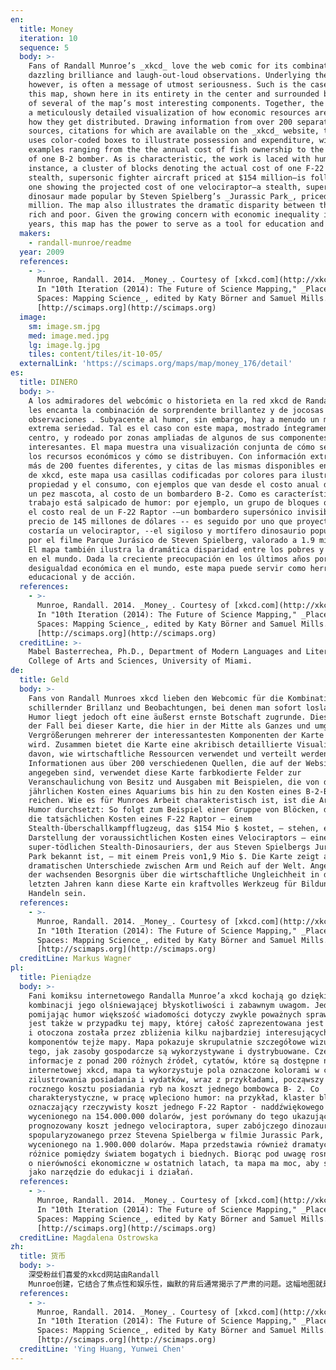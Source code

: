 ```yaml
---
en:
  title: Money
  iteration: 10
  sequence: 5
  body: >-
    Fans of Randall Munroe’s _xkcd_ love the web comic for its combination of
    dazzling brilliance and laugh-out-loud observations. Underlying the humor,
    however, is often a message of utmost seriousness. Such is the case with
    this map, shown here in its entirety in the center and surrounded by zooms
    of several of the map’s most interesting components. Together, the map shows
    a meticulously detailed visualization of how economic resources are used and
    how they get distributed. Drawing information from over 200 separate
    sources, citations for which are available on the _xkcd_ website, this map
    uses color-coded boxes to illustrate possession and expenditure, with
    examples ranging from the the annual cost of fish ownership to the the cost
    of one B-2 bomber. As is characteristic, the work is laced with humor: for
    instance, a cluster of blocks denoting the actual cost of one F-22 raptor—a
    stealth, supersonic fighter aircraft priced at $154 million—is followed by
    one showing the projected cost of one velociraptor—a stealth, super-deadly
    dinosaur made popular by Steven Spielberg’s _Jurassic Park_, priced at $1.9
    million. The map also illustrates the dramatic disparity between the world’s
    rich and poor. Given the growing concern with economic inequality in recent
    years, this map has the power to serve as a tool for education and action.
  makers:
    - randall-munroe/readme
  year: 2009
  references:
    - >-
      Munroe, Randall. 2014. _Money_. Courtesy of [xkcd.com](http://xkcd.com).
      In "10th Iteration (2014): The Future of Science Mapping," _Places &
      Spaces: Mapping Science_, edited by Katy Börner and Samuel Mills.
      [http://scimaps.org](http://scimaps.org)
  image:
    sm: image.sm.jpg
    med: image.med.jpg
    lg: image.lg.jpg
    tiles: content/tiles/it-10-05/
  externalLink: 'https://scimaps.org/maps/map/money_176/detail'
es:
  title: DINERO
  body: >-
    A los admiradores del webcómic o historieta en la red xkcd de Randall Munroe
    les encanta la combinación de sorprendente brillantez y de jocosas
    observaciones . Subyacente al humor, sin embargo, hay a menudo un mensaje de
    extrema seriedad. Tal es el caso con este mapa, mostrado íntegramente en el
    centro, y rodeado por zonas ampliadas de algunos de sus componentes más
    interesantes. El mapa muestra una visualización conjunta de cómo se utilizan
    los recursos económicos y cómo se distribuyen. Con información extraída de
    más de 200 fuentes diferentes, y citas de las mismas disponibles en el sitio
    de xkcd, este mapa usa casillas codificadas por colores para ilustrar la
    propiedad y el consumo, con ejemplos que van desde el costo anual de poseer
    un pez mascota, al costo de un bombardero B-2. Como es característico, el
    trabajo está salpicado de humor: por ejemplo, un grupo de bloques que indica
    el costo real de un F-22 Raptor -–un bombardero supersónico invisible, al
    precio de 145 millones de dólares -- es seguido por uno que proyecta lo que
    costaría un velociraptor, --el sigiloso y mortífero dinosaurio popularizado
    por el filme Parque Jurásico de Steven Spielberg, valorado a 1.9 millones.
    El mapa también ilustra la dramática disparidad entre los pobres y los ricos
    en el mundo. Dada la creciente preocupación en los últimos años por la
    desigualdad económica en el mundo, este mapa puede servir como herramienta
    educacional y de acción.
  references:
    - >-
      Munroe, Randall. 2014. _Money_. Courtesy of [xkcd.com](http://xkcd.com).
      In "10th Iteration (2014): The Future of Science Mapping," _Places &
      Spaces: Mapping Science_, edited by Katy Börner and Samuel Mills.
      [http://scimaps.org](http://scimaps.org)
  creditLine: >-
    Mabel Basterrechea, Ph.D., Department of Modern Languages and Literatures,
    College of Arts and Sciences, University of Miami.
de:
  title: Geld
  body: >-
    Fans von Randall Munroes xkcd lieben den Webcomic für die Kombination aus
    schillernder Brillanz und Beobachtungen, bei denen man sofort loslacht. Dem
    Humor liegt jedoch oft eine äußerst ernste Botschaft zugrunde. Dies ist auch
    der Fall bei dieser Karte, die hier in der Mitte als Ganzes und umgeben von
    Vergrößerungen mehrerer der interessantesten Komponenten der Karte gezeigt
    wird. Zusammen bietet die Karte eine akribisch detaillierte Visualisierung
    davon, wie wirtschaftliche Ressourcen verwendet und verteilt werden. Mit
    Informationen aus über 200 verschiedenen Quellen, die auf der Website xkcd
    angegeben sind, verwendet diese Karte farbkodierte Felder zur
    Veranschaulichung von Besitz und Ausgaben mit Beispielen, die von den
    jährlichen Kosten eines Aquariums bis hin zu den Kosten eines B-2-Bombers
    reichen. Wie es für Munroes Arbeit charakteristisch ist, ist die Arbeit mit
    Humor durchsetzt: So folgt zum Beispiel einer Gruppe von Blöcken, die für
    die tatsächlichen Kosten eines F-22 Raptor – einem
    Stealth-Überschallkampfflugzeug, das $154 Mio $ kostet, – stehen, eine
    Darstellung der voraussichtlichen Kosten eines Velociraptors – eines
    super-tödlichen Stealth-Dinosauriers, der aus Steven Spielbergs Jurassic
    Park bekannt ist, – mit einem Preis von1,9 Mio $. Die Karte zeigt auch die
    dramatischen Unterschiede zwischen Arm und Reich auf der Welt. Angesichts
    der wachsenden Besorgnis über die wirtschaftliche Ungleichheit in den
    letzten Jahren kann diese Karte ein kraftvolles Werkzeug für Bildung und
    Handeln sein.
  references:
    - >-
      Munroe, Randall. 2014. _Money_. Courtesy of [xkcd.com](http://xkcd.com).
      In "10th Iteration (2014): The Future of Science Mapping," _Places &
      Spaces: Mapping Science_, edited by Katy Börner and Samuel Mills.
      [http://scimaps.org](http://scimaps.org)
  creditLine: Markus Wagner
pl:
  title: Pieniądze
  body: >-
    Fani komiksu internetowego Randalla Munroe’a xkcd kochają go dzięki
    kombinacji jego olśniewającej błyskotliwości i zabawnym uwagom. Jednakże
    pomijając humor większość wiadomości dotyczy zwykle poważnych spraw. Tak
    jest także w przypadku tej mapy, której całość zaprezentowana jest w centrum
    i otoczona została przez zbliżenia kilku najbardziej interesujących
    komponentów tejże mapy. Mapa pokazuje skrupulatnie szczegółowe wizualizacje
    tego, jak zasoby gospodarcze są wykorzystywane i dystrybuowane. Czerpiąc
    informacje z ponad 200 różnych źródeł, cytatów, które są dostępne na stronie
    internetowej xkcd, mapa ta wykorzystuje pola oznaczone kolorami w celu
    zilustrowania posiadania i wydatków, wraz z przykładami, począwszy od
    rocznego kosztu posiadania ryb na koszt jednego bombowca B- 2. Co
    charakterystyczne, w pracę wpleciono humor: na przykład, klaster bloków
    oznaczający rzeczywisty koszt jednego F-22 Raptor - naddźwiękowego myśliwca
    wycenionego na 154.000.000 dolarów, jest porównany do tego ukazującego
    prognozowany koszt jednego velociraptora, super zabójczego dinozaura
    spopularyzowanego przez Stevena Spielberga w filmie Jurassic Park,
    wycenionego na 1.900.000 dolarów. Mapa przedstawia również dramatyczne
    różnice pomiędzy światem bogatych i biednych. Biorąc pod uwagę rosnące obawy
    o nierówności ekonomiczne w ostatnich latach, ta mapa ma moc, aby służyć
    jako narzędzie do edukacji i działań.
  references:
    - >-
      Munroe, Randall. 2014. _Money_. Courtesy of [xkcd.com](http://xkcd.com).
      In "10th Iteration (2014): The Future of Science Mapping," _Places &
      Spaces: Mapping Science_, edited by Katy Börner and Samuel Mills.
      [http://scimaps.org](http://scimaps.org)
  creditLine: Magdalena Ostrowska
zh:
  title: 货币
  body: >-
    深受粉丝们喜爱的xkcd网站由Randall
    Munroe创建，它结合了焦点性和娱乐性，幽默的背后通常揭示了严肃的问题。这幅地图就是其中的一个例子，在其中心的实体周围环绕着几个最有趣部分，细致的显示了经济资源如何被使用和分配。该地图的素材来自200多个不同的信息源，在xkcd网站上可以获得相关引用信息。该地图使用颜色编码的盒子来阐释财产和支出，包含从每年鱼类所有权的费用到一架B-2轰炸机的成本。承袭xkcd网站作品创作风格，该地图充满幽默元素。例如一个F-22猛禽式隐形超音速战斗群的价格大概是1.54亿美元，紧随其后的是投射一个史蒂芬·斯皮尔伯格导演的电影侏罗纪公园中的迅猛龙价格-190万美元。该地图还说明了显著的世界贫富差距问题，考虑到近年来对经济失衡问题的持续关注，该地图可以充当教育和实际行动中的工具。
  references:
    - >-
      Munroe, Randall. 2014. _Money_. Courtesy of [xkcd.com](http://xkcd.com).
      In "10th Iteration (2014): The Future of Science Mapping," _Places &
      Spaces: Mapping Science_, edited by Katy Börner and Samuel Mills.
      [http://scimaps.org](http://scimaps.org)
  creditLine: 'Ying Huang, Yunwei Chen'
---
```

